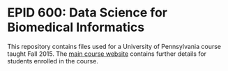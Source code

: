 EPID 600: Data Science for Biomedical Informatics 
=========
This repository contains files used for a University of Pennsylvania course taught Fall 2015. The [main course website](https://canvas.upenn.edu/courses/1280851) contains further details for students enrolled in the course.
